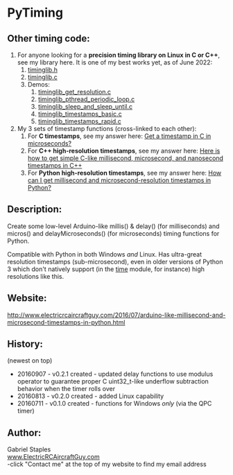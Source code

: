 # PyTiming


## Other timing code:
1. For anyone looking for a **precision timing library on Linux in C or C++**, see my library here. It is one of my best works yet, as of June 2022:
    1. [timinglib.h](https://github.com/ElectricRCAircraftGuy/eRCaGuy_hello_world/blob/master/c/timinglib.h)
    1. [timinglib.c](https://github.com/ElectricRCAircraftGuy/eRCaGuy_hello_world/blob/master/c/timinglib.c)
    1. Demos:
        1. [timinglib_get_resolution.c](https://github.com/ElectricRCAircraftGuy/eRCaGuy_hello_world/blob/master/c/timinglib_get_resolution.c)
        1. [timinglib_pthread_periodic_loop.c](https://github.com/ElectricRCAircraftGuy/eRCaGuy_hello_world/blob/master/c/timinglib_pthread_periodic_loop.c)
        1. [timinglib_sleep_and_sleep_until.c](https://github.com/ElectricRCAircraftGuy/eRCaGuy_hello_world/blob/master/c/timinglib_sleep_and_sleep_until.c)
        1. [timinglib_timestamps_basic.c](https://github.com/ElectricRCAircraftGuy/eRCaGuy_hello_world/blob/master/c/timinglib_timestamps_basic.c)
        1. [timinglib_timestamps_rapid.c](https://github.com/ElectricRCAircraftGuy/eRCaGuy_hello_world/blob/master/c/timinglib_timestamps_rapid.c)
1. My 3 sets of timestamp functions (cross-linked to each other):
    1. For **C timestamps**, see my answer here: [Get a timestamp in C in microseconds?](https://stackoverflow.com/a/67731965/4561887)
    1. For **C++ high-resolution timestamps**, see my answer here: [Here is how to get simple C-like millisecond, microsecond, and nanosecond timestamps in C++](https://stackoverflow.com/a/49066369/4561887)
    1. For **Python high-resolution timestamps**, see my answer here: [How can I get millisecond and microsecond-resolution timestamps in Python?](https://stackoverflow.com/a/38319607/4561887)


## Description:    
Create some low-level Arduino-like millis() & delay() (for milliseconds) and micros() and delayMicroseconds() (for microseconds) timing functions for Python.

Compatible with Python in both Windows *and* Linux. Has ultra-great resolution timestamps (sub-microsecond), even in older versions of Python 3 which don't natively support (in the [time](https://docs.python.org/2.7/library/time.html) module, for instance) high resolutions like this.  


## Website:   
http://www.electricrcaircraftguy.com/2016/07/arduino-like-millisecond-and-microsecond-timestamps-in-python.html


## History:  
(newest on top)
 * 20160907 - v0.2.1 created - updated delay functions to use modulus operator to guarantee proper C uint32_t-like underflow subtraction behavior when the timer rolls over  
 * 20160813 - v0.2.0 created - added Linux capability  
 * 20160711 - v0.1.0 created - functions for Windows *only* (via the QPC timer) 

 
## Author:  
Gabriel Staples    
www.ElectricRCAircraftGuy.com  
-click "Contact me" at the top of my website to find my email address  

